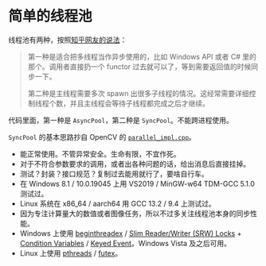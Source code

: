 # 简单的线程池

线程池有两种，按照[知乎网友的说法](https://www.zhihu.com/question/27908489/answer/44060803)：

> 第一种是适合把多线程当作异步使用的，比如 Windows API 或者 C# 里的那个。调用者直接扔一个 functor 过去就可以了，等到需要返回值的时候同步一下。
>
> 第二种是主线程需要多次 spawn 出很多子线程的情况。这经常需要详细控制线程个数，并且主线程会等待子线程都完成之后才继续。

代码里面，第一种是 `AsyncPool`，第二种是 `SyncPool`。不能跨进程使用。

`SyncPool` 的基本思路抄自 OpenCV 的 [`parallel_impl.cpp`](https://github.com/opencv/opencv/blob/4.1.0/modules/core/src/parallel_impl.cpp)。

- 能正常使用。不管异常安全。生命有限，不宜作死。
- 对于不符合参数要求的调用，或者出各种问题的话，给出消息后直接挂掉。
- 测试？封装？接口规范？复制过去能用就行了，要啥自行车。
- 在 Windows 8.1 / 10.0.19045 上用 VS2019 / MinGW-w64 TDM-GCC 5.1.0 测试过。
- Linux 系统在 x86_64 / aarch64 用 GCC 13.2 / 9.4 上测试过。
- 因为专注计算量大的数值或者图像任务，所以不过多关注线程池本身的同步性能。
- Windows 上使用 [beginthreadex](https://docs.microsoft.com/en-us/cpp/c-runtime-library/reference/beginthread-beginthreadex) / [Slim Reader/Writer (SRW) Locks](https://docs.microsoft.com/en-us/windows/win32/sync/slim-reader-writer--srw--locks) + [Condition Variables](https://docs.microsoft.com/en-us/windows/win32/sync/condition-variables) / [Keyed Event](http://locklessinc.com/articles/keyed_events)。Windows Vista 及之后可用。
- Linux 上使用 [pthreads](https://www.man7.org/linux/man-pages/man7/pthreads.7.html) / [futex](https://www.man7.org/linux/man-pages/man2/futex.2.html)。
